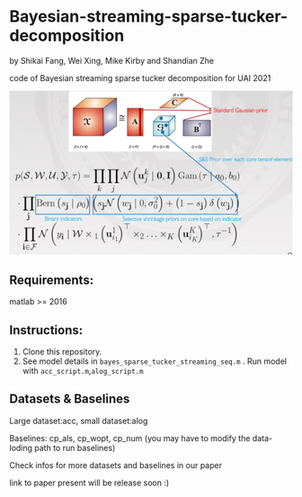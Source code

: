 # Bayesian-streaming-sparse-tucker-decomposition
by Shikai Fang, Wei Xing, Mike Kirby and Shandian Zhe


code of Bayesian streaming sparse tucker decomposition for UAI 2021

![model illustration](./figs/fig1.JPG)


## Requirements:
matlab >= 2016

## Instructions:
1. Clone this repository.
2. See model details in `bayes_sparse_tucker_streaming_seq.m` .  Run model with `acc_script.m`,`alog_script.m`

## Datasets & Baselines
Large dataset:acc, small dataset:alog

Baselines: cp_als, cp_wopt, cp_num (you may have to modify the data-loding path to run baselines)

Check infos for more datasets and baselines in our paper

link to paper present will be release soon :)
